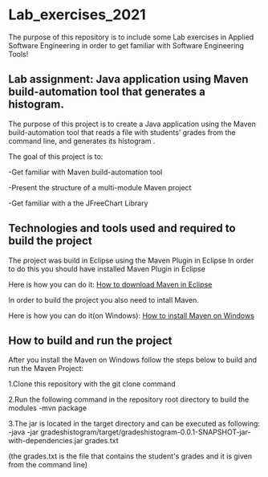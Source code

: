 # Lab_exercises_2021

The purpose of this repository is to include some Lab exercises in Applied Software Engineering in order to get familiar with Software Engineering Tools!
 

## Lab assignment: Java application using Maven build-automation tool that generates a histogram.

The purpose of this project is to create a Java application using the Maven build-automation tool that reads a file with students’ grades from the command line, and generates its histogram .

The goal of this project is to:

-Get familiar with Maven build-automation tool

-Present the structure of a multi-module Maven project

-Get familiar with a the JFreeChart Library

## Technologies and tools used and required to build the project

The project was build in Eclipse using the Maven Plugin in Eclipse
In order to do this you should have installed Maven Plugin in Eclipse

Here is how you can do it: [How to download Maven in Eclipse](https://hiplab.mc.vanderbilt.edu/projects/soempi/eclipse_m2e_install.html)

In order to build the project you also need to intall Maven.

Here is how you can do it(on Windows): [How to install Maven on Windows](https://mkyong.com/maven/how-to-install-maven-in-windows/)


## How to build and run the project

After you install the Maven on Windows follow the steps below to build and run the Maven Project:

1.Clone this repository with the git clone command

2.Run the following command in the repository root directory to build the modules
	-mvn package

3.The jar is located in the target directory and can be executed as following:
	-java -jar gradeshistogram/target/gradeshistogram-0.0.1-SNAPSHOT-jar-with-dependencies.jar grades.txt

(the grades.txt is the file that contains the student's grades and it is given from the command line)





